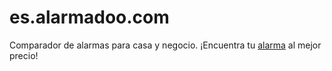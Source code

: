 # es.alarmadoo.com

Comparador de alarmas para casa y negocio. ¡Encuentra tu [alarma](http://es.alarmadoo.com) al mejor precio!
